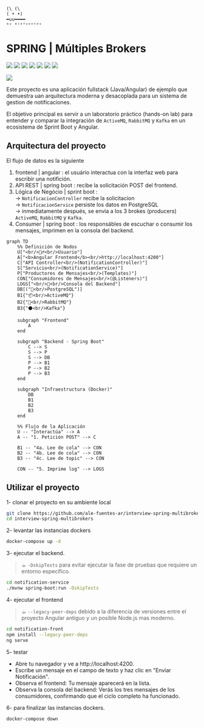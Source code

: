 ```
(\ (\
( • •)  
━∪∪━━━━ 
ᵇʸ ᴬˡᵉᶠᵘᵉⁿᵗᵉˢ
```
# SPRING | Múltiples Brokers
<img src="https://img.shields.io/badge/Spring-informational?style=flat-square&logo=spring&logoColor=6db33f&color=ffffff" /> <img src="https://img.shields.io/badge/Mav-informational?style=flat-square&logo=apachemaven&logoColor=c71a36&color=ffffff" /> <img src="https://img.shields.io/badge/Redis-informational?style=flat-square&logo=redis&logoColor=ff4438&color=ffffff" /> <img src="https://img.shields.io/badge/Kafka-informational?style=flat-square&logo=apachekafka&logoColor=231f20&color=ffffff" /> <img src="https://img.shields.io/badge/RabbitMQ-informational?style=flat-square&logo=rabbitmq&logoColor=ff6600&color=ffffff" /> <img src="https://img.shields.io/badge/ActiveMQ-informational?style=flat-square&color=ffffff" /> <img src="https://img.shields.io/badge/Docker-informational?style=flat-square&logo=docker&logoColor=2496ed&color=ffffff" />

<img src="https://img.shields.io/badge/Dev-Alejandro.Fuentes-informational?style=flat-square&logoColor=white&color=cdcdcd" />


Este proyecto es una aplicación fullstack (Java/Angular) de ejemplo que demuestra uan arquitectura moderna y desacoplada para un sistema de gestion de notificaciones.

El objetivo principal es servir a un laboratorio práctico (hands-on lab) para entender y comparar la integración de `ActiveMQ`, `RabbitMQ` y `Kafka` en un ecosistema de Sprint Boot y Angular.

## Arquitectura del proyecto

El flujo de datos es la siguiente

1. frontend | angular : el usuário interactua con la interfaz web para escribir una notifición.
2. API REST | spring boot : recibe la solicitación POST del frontend.
3. Lógica de Negócio | sprint boot : <br>
    -> `NotificacionController` recibe la solicitacion <br>
    -> `NotificacionService` persiste los datos en PostgreSQL <br>
    -> inmediatamente después, se envia a los 3 brokes (producers) `ActiveMQ`, `RabbitMQ` y `Kafka`. 
4. Consumer | spring boot : los responsábles de escuchar o consumir los mensajes, imprimen en la consola del backend.

```mermaid
graph TD
    %% Definición de Nodos
    U["<br/>🙋‍♂️<br/>Usuario"]
    A["<b>Angular Frontend</b><br/>http://localhost:4200"]
    C["API Controller<br/>(NotificationController)"]
    S["Servicio<br/>(NotificationService)"]
    P["Productores de Mensajes<br/>(Templates)"]
    CON["Consumidores de Mensajes<br/>(@Listeners)"]
    LOGS["<br/>📝<br/>Consola del Backend"]
    DB[("🐘<br/>PostgreSQL")]
    B1{"📦<br/>ActiveMQ"}
    B2{"🐰<br/>RabbitMQ"}
    B3{"⚫<br/>Kafka"}

    subgraph "Frontend"
        A
    end

    subgraph "Backend - Spring Boot"
        C --> S
        S --> P
        S --> DB
        P --> B1
        P --> B2
        P --> B3
    end

    subgraph "Infraestructura (Docker)"
        DB
        B1
        B2
        B3
    end
    
    %% Flujo de la Aplicación
    U -- "Interactúa" --> A
    A -- "1. Petición POST" --> C
    
    B1 -- "4a. Lee de cola" --> CON
    B2 -- "4b. Lee de cola" --> CON
    B3 -- "4c. Lee de topic" --> CON
    
    CON -- "5. Imprime log" --> LOGS
```


## Utilizar el proyecto

1- clonar el proyecto en su ambiente local
```bash
git clone https://github.com/ale-fuentes-ar/interview-spring-multibrokers.git
cd interview-spring-multibrokers
```

2- levantar las instancias dockers
```bash
docker-compose up -d
```

3- ejecutar el backend.
> ☕︎ `-DskipTests` para evitar ejecutar la fase de pruebas que requiere un entorno específico.
```bash
cd notification-service
./mvnw spring-boot:run -DskipTests
```

4- ejecutar el frontend
> ☕︎ `--legacy-peer-deps` debido a la diferencia de versiones entre el proyecto Angular antiguo y un posible Node.js mas moderno.
```bash
cd notification-front
npm install --legacy-peer-deps
ng serve
```

5- testar 

* Abre tu navegador y ve a http://localhost:4200.
* Escribe un mensaje en el campo de texto y haz clic en "Enviar Notificación".
* Observa el frontend: Tu mensaje aparecerá en la lista.
* Observa la consola del backend: Verás los tres mensajes de los consumidores, confirmando que el ciclo completo ha funcionado.

6- para finalizar las instancias dockers.
```bash
docker-compose down
```

